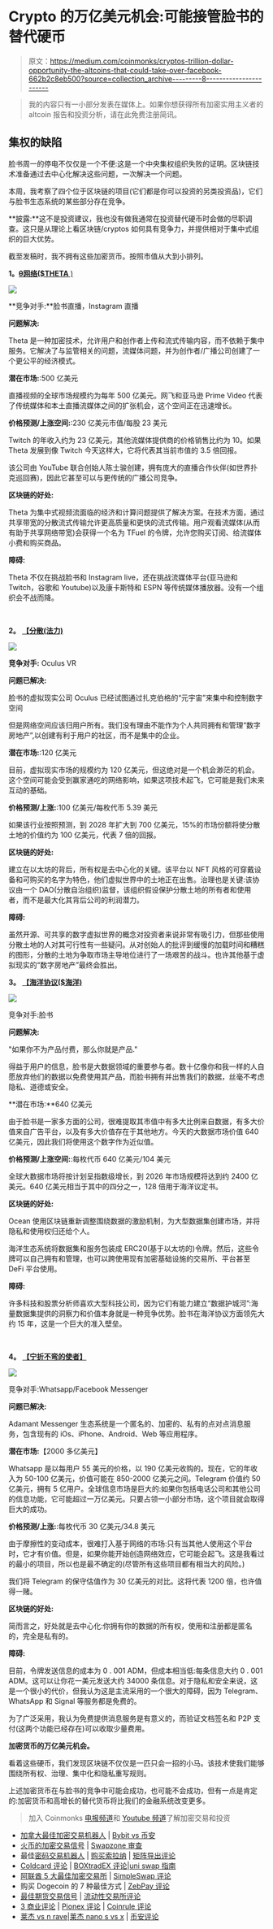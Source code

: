 # Crypto 的万亿美元机会:可能接管脸书的替代硬币

> 原文：<https://medium.com/coinmonks/cryptos-trillion-dollar-opportunity-the-altcoins-that-could-take-over-facebook-662b2c8eb500?source=collection_archive---------8----------------------->

> 我的内容只有一小部分发表在媒体上。如果你想获得所有加密实用主义者的 altcoin 报告和投资分析，请在此免费注册简讯。

## **集权的缺陷**

脸书周一的停电不仅仅是一个不便:这是一个中央集权组织失败的证明。区块链技术准备通过去中心化解决这些问题，一次解决一个问题。

本周，我考察了四个位于区块链的项目(它们都是你可以投资的另类投资品)，它们与脸书生态系统的某些部分存在竞争。

**披露:**这不是投资建议，我也没有做我通常在投资替代硬币时会做的尽职调查。这只是从理论上看区块链/cryptos 如何具有竞争力，并提供相对于集中式组织的巨大优势。

截至发稿时，我不拥有这些加密货币。按照市值从大到小排列。

**1。**[**θ网络($THETA** )](https://coinmarketcap.com/currencies/theta/)

![](img/46d3bfa407faec021a4956c412099d47.png)

**竞争对手:**脸书直播，Instagram 直播

**问题解决:**

Theta 是一种加密技术，允许用户和创作者上传和流式传输内容，而不依赖于集中服务。它解决了与监管相关的问题，流媒体问题，并为创作者/广播公司创建了一个更公平的经济模式。

**潜在市场:**:500 亿美元

直播视频的全球市场规模约为每年 500 亿美元。网飞和亚马逊 Prime Video 代表了传统媒体和本土直播流媒体之间的扩张机会，这个空间正在迅速增长。

**价格预测/上涨空间:**:230 亿美元市值/每股 23 美元

Twitch 的年收入约为 23 亿美元，其他流媒体提供商的价格销售比约为 10。如果 Theta 发展到像 Twitch 今天这样大，它将代表其当前市值的 3.5 倍回报。

该公司由 YouTube 联合创始人陈士骏创建，拥有庞大的直播合作伙伴(如世界扑克巡回赛)，因此它甚至可以与更传统的广播公司竞争。

**区块链的好处:**

Theta 为集中式视频流面临的经济和计算问题提供了解决方案。在技术方面，通过共享带宽的分散流式传输允许更高质量和更快的流式传输。用户观看流媒体(从而有助于共享网络带宽)会获得一个名为 TFuel 的令牌，允许您购买订阅、给流媒体小费和购买商品。

**障碍:**

Theta 不仅在挑战脸书和 Instagram live，还在挑战流媒体平台(亚马逊和 Twitch，谷歌和 Youtube)以及康卡斯特和 ESPN 等传统媒体播放器。没有一个组织会不战而降。

​

**2。** [**【分散(法力)**](https://coinmarketcap.com/currencies/decentraland/)

![](img/012d1cf0b395dd4e070f692a8839bf71.png)

**竞争对手:** Oculus VR

**问题已解决:**

脸书的虚拟现实公司 Oculus 已经试图通过扎克伯格的“元宇宙”来集中和控制数字空间

但是网络空间应该归用户所有。我们没有理由不能作为个人共同拥有和管理“数字房地产”,以创建有利于用户的社区，而不是集中的企业。

**潜在市场:**:120 亿美元

目前，虚拟现实市场的规模约为 120 亿美元，但这绝对是一个机会渺茫的机会。这个空间可能会受到赢家通吃的网络影响，如果这项技术起飞，它可能是我们未来互动的基础。

**价格预测/上涨:**:100 亿美元/每枚代币 5.39 美元

如果该行业按照预测，到 2028 年扩大到 700 亿美元，15%的市场份额将使分散土地的价值约为 100 亿美元，代表 7 倍的回报。

**区块链的好处:**

建立在以太坊的背后，所有权是去中心化的关键。该平台以 NFT 风格的可穿戴设备和可购买的名字为特色，他们虚拟世界中的土地正在出售。治理也是关键:该协议由一个 DAO(分散自治组织)监督，该组织假设保护分散土地的所有者和使用者，而不是最大化其背后公司的利润潜力。

**障碍:**

虽然开源、可共享的数字虚拟世界的概念对投资者来说非常有吸引力，但那些使用分散土地的人对其可行性有一些疑问。从对创始人的批评到缓慢的加载时间和糟糕的图形，分散的土地为争取市场主导地位进行了一场艰苦的战斗。也许其他基于虚拟现实的“数字房地产”最终会胜出。

**3。** [**【海洋协议($海洋)**](https://coinmarketcap.com/currencies/ocean-protocol/)

![](img/a05220634b7a7a3480aa010885ad72f9.png)

竞争对手:脸书

**问题解决:**

"如果你不为产品付费，那么你就是产品."

得益于用户的信息，脸书是大数据领域的重要参与者。数十亿像你和我一样的人自愿放弃他们的数据以免费使用其产品，而脸书拥有并出售我们的数据，丝毫不考虑隐私、道德或安全。

**潜在市场:**640 亿美元

由于脸书是一家多方面的公司，很难提取其市值中有多大比例来自数据，有多大价值来自广告平台，以及有多大价值存在于其他地方。今天的大数据市场价值 640 亿美元，因此我们将使用这个数字作为近似值。

**价格预测/上涨空间:**:每枚代币 640 亿美元/104 美元

全球大数据市场将按计划呈指数级增长，到 2026 年市场规模将达到约 2400 亿美元。640 亿美元相当于其中的四分之一，128 倍用于海洋议定书。

**区块链的好处:**

Ocean 使用区块链重新调整围绕数据的激励机制，为大型数据集创建市场，并将隐私和使用权归还给个人。

海洋生态系统将数据集和服务包装成 ERC20(基于以太坊的)令牌。然后，这些令牌可以自己拥有和管理，也可以跨使用现有加密基础设施的交易所、平台甚至 DeFi 平台使用。

**障碍:**

许多科技和股票分析师喜欢大型科技公司，因为它们有能力建立“数据护城河”:海量数据集提供的洞察力和价值本身就是一种竞争优势。脸书在海洋协议方面领先大约 15 年，这是一个巨大的准入壁垒。

​

**4。** [**【宁折不弯的使者】**](https://coinmarketcap.com/currencies/adamant-messenger/)

![](img/534e993a3175cb91d7a910527913e126.png)

竞争对手:Whatsapp/Facebook Messenger

**问题已解决:**

Adamant Messenger 生态系统是一个匿名的、加密的、私有的点对点消息服务，包含现有的 iOs、iPhone、Android、Web 等应用程序。

**潜在市场:**【2000 多亿美元】

Whatsapp 是以每用户 55 美元的价格，以 190 亿美元收购的。现在，它的年收入为 50-100 亿美元，价值可能在 850-2000 亿美元之间。Telegram 价值约 50 亿美元，拥有 5 亿用户。全球信息市场是巨大的:如果你包括电话公司和其他公司的信息功能，它可能超过一万亿美元。只要占领一小部分市场，这个项目就会取得巨大的成功。

**价格预测/上涨:**:每枚代币 30 亿美元/34.8 美元

由于摩擦性的变动成本，很难打入基于网络的市场:只有当其他人使用这个平台时，它才有价值。但是，如果你能开始创造网络效应，它可能会起飞。这是我看过的最小的项目，所以也是最不确定的(尽管所有这些项目都有相当大的风险。)

我们将 Telegram 的保守估值作为 30 亿美元的对比。这将代表 1200 倍，也许值得一赌。

**区块链的好处:**

简而言之，好处就是去中心化:你拥有你的数据的所有权，使用和注册都是匿名的，完全是私有的。

**障碍:**

目前，令牌发送信息的成本为 0 . 001 ADM，但成本相当低:每条信息大约 0 . 001 ADM。这可以让你花一美元发送大约 34000 条信息。对于隐私和安全来说，这是一个很小的代价，但我认为这是主流采用的一个很大的障碍，因为 Telegram、WhatsApp 和 Signal 等服务都是免费的。

为了广泛采用，我认为免费提供消息服务是有意义的，而验证文档签名和 P2P 支付(这两个功能已经存在)可以收取少量费用。

**加密货币的万亿美元机会。**

看着这些硬币，我们发现区块链不仅仅是一匹只会一招的小马。该技术使我们能够围绕所有权、治理、集中化和隐私重写规则。

上述加密货币在与脸书的竞争中可能会成功，也可能不会成功，但有一点是肯定的:加密货币和高增长的替代货币将比我们的金融系统改变更多。

> 加入 Coinmonks [电报频道](https://t.me/coincodecap)和 [Youtube 频道](https://www.youtube.com/c/coinmonks/videos)了解加密交易和投资

*   [加拿大最佳加密交易机器人](https://blog.coincodecap.com/5-best-crypto-trading-bots-in-canada) | [Bybit vs 币安](https://blog.coincodecap.com/bybit-binance-moonxbt)
*   [火币的加密交易信号](https://blog.coincodecap.com/huobi-crypto-trading-signals) | [Swapzone 审查](/coinmonks/swapzone-review-crypto-exchange-data-aggregator-e0ad78e55ed7)
*   最佳[密码交易机器人](https://blog.coincodecap.com/best-crypto-trading-bots) | [购买索拉纳](https://blog.coincodecap.com/buy-solana) | [矩阵导出评论](https://blog.coincodecap.com/matrixport-review)
*   [Coldcard 评论](https://blog.coincodecap.com/coldcard-review) | [BOXtradEX 评论](https://blog.coincodecap.com/boxtradex-review)|[uni swap 指南](https://blog.coincodecap.com/uniswap)
*   [阿联酋 5 大最佳加密交易所](https://blog.coincodecap.com/best-crypto-exchanges-in-uae) | [SimpleSwap 评论](https://blog.coincodecap.com/simpleswap-review)
*   购买 Dogecoin 的 7 种最佳方式 | [ZebPay 评论](https://blog.coincodecap.com/zebpay-review)
*   [最佳期货交易信号](https://blog.coincodecap.com/futures-trading-signals) | [流动性交易所评论](https://blog.coincodecap.com/liquid-exchange-review)
*   [3 商业评论](/coinmonks/3commas-review-an-excellent-crypto-trading-bot-2020-1313a58bec92) | [Pionex 评论](https://blog.coincodecap.com/pionex-review-exchange-with-crypto-trading-bot) | [Coinrule 评论](/coinmonks/coinrule-review-2021-a-beginner-friendly-crypto-trading-bot-daf0504848ba)
*   [莱杰 vs n rave](/coinmonks/ledger-vs-ngrave-zero-7e40f0c1d694)|[莱杰 nano s vs x](/coinmonks/ledger-nano-s-vs-x-battery-hardware-price-storage-59a6663fe3b0) | [币安评论](/coinmonks/binance-review-ee10d3bf3b6e)